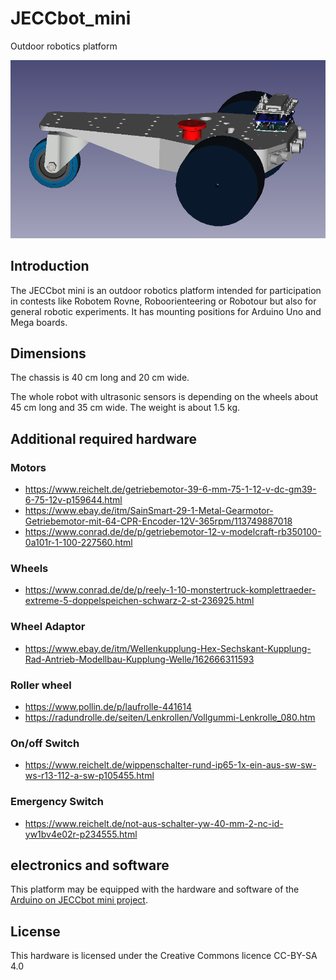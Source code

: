 # JECCbot_mini
Outdoor robotics platform

![JECCbot mini rendering](jeccbot_mini_20191013_side.png)

## Introduction

The JECCbot mini is an outdoor robotics platform intended for participation in contests like Robotem Rovne, Roboorienteering or Robotour but also for general robotic experiments. It has mounting positions for Arduino Uno and Mega boards.

## Dimensions

The chassis is 40 cm long and 20 cm wide.

The whole robot with ultrasonic sensors is depending on the wheels about 45 cm long and 35 cm wide. The weight is about 1.5 kg.

## Additional required hardware

### Motors

  * https://www.reichelt.de/getriebemotor-39-6-mm-75-1-12-v-dc-gm39-6-75-12v-p159644.html
  * https://www.ebay.de/itm/SainSmart-29-1-Metal-Gearmotor-Getriebemotor-mit-64-CPR-Encoder-12V-365rpm/113749887018
  * https://www.conrad.de/de/p/getriebemotor-12-v-modelcraft-rb350100-0a101r-1-100-227560.html

### Wheels

 * https://www.conrad.de/de/p/reely-1-10-monstertruck-komplettraeder-extreme-5-doppelspeichen-schwarz-2-st-236925.html

### Wheel Adaptor

  * https://www.ebay.de/itm/Wellenkupplung-Hex-Sechskant-Kupplung-Rad-Antrieb-Modellbau-Kupplung-Welle/162666311593

### Roller wheel

  * https://www.pollin.de/p/laufrolle-441614
  * https://radundrolle.de/seiten/Lenkrollen/Vollgummi-Lenkrolle_080.htm

### On/off Switch

  * https://www.reichelt.de/wippenschalter-rund-ip65-1x-ein-aus-sw-sw-ws-r13-112-a-sw-p105455.html

### Emergency Switch

  * https://www.reichelt.de/not-aus-schalter-yw-40-mm-2-nc-id-yw1bv4e02r-p234555.html

## electronics and software

This platform may be equipped with the hardware and software of the [Arduino on JECCbot mini project](https://github.com/generationmake/Arduino_on_JECCbot_mini).

## License

This hardware is licensed under the Creative Commons licence CC-BY-SA 4.0
